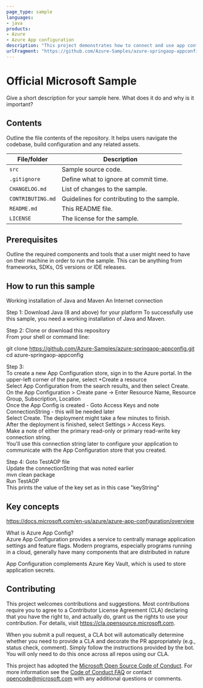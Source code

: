 ```yaml
---
page_type: sample
languages:
- java
products:
- Azure
- Azure App configuration
description: "This project demonstrates how to connect and use app config from a spring aop application"
urlFragment: "https://github.com/Azure-Samples/azure-springaop-appconfig.git"
---
```


# Official Microsoft Sample

<!-- 
Guidelines on README format: https://review.docs.microsoft.com/help/onboard/admin/samples/concepts/readme-template?branch=master

Guidance on onboarding samples to docs.microsoft.com/samples: https://review.docs.microsoft.com/help/onboard/admin/samples/process/onboarding?branch=master

Taxonomies for products and languages: https://review.docs.microsoft.com/new-hope/information-architecture/metadata/taxonomies?branch=master
-->

Give a short description for your sample here. What does it do and why is it important?

## Contents

Outline the file contents of the repository. It helps users navigate the codebase, build configuration and any related assets.

| File/folder       | Description                                |
|-------------------|--------------------------------------------|
| `src`             | Sample source code.                        |
| `.gitignore`      | Define what to ignore at commit time.      |
| `CHANGELOG.md`    | List of changes to the sample.             |
| `CONTRIBUTING.md` | Guidelines for contributing to the sample. |
| `README.md`       | This README file.                          |
| `LICENSE`         | The license for the sample.                |

## Prerequisites

Outline the required components and tools that a user might need to have on their machine in order to run the sample. This can be anything from frameworks, SDKs, OS versions or IDE releases.


## How to run this sample

Working installation of Java and Maven
An Internet connection

Step 1: Download Java (8 and above) for your platform
To successfully use this sample, you need a working installation of Java and Maven.

Step 2: Clone or download this repository  
From your shell or command line:  

git clone https://github.com/Azure-Samples/azure-springaop-appconfig.git     
cd azure-springaop-appconfig   

Step 3:   
To create a new App Configuration store, sign in to the Azure portal. In the upper-left corner of the pane, select +Create a resource  
Select App Configuration from the search results, and then select Create.    
On the App Configuration > Create pane -> Enter Resource Name, Resource Group, Subscription, Location    
Once the App Config is created - Goto Access Keys and note ConnectionString - this will be needed later  
Select Create. The deployment might take a few minutes to finish.  
After the deployment is finished, select Settings > Access Keys.  
Make a note of either the primary read-only or primary read-write key connection string.    
You'll use this connection string later to configure your application to communicate with the App Configuration store that you created.    

Step 4: 
Goto TestAOP file   
Update the connectionString that was noted earlier  
mvn clean package  
Run TestAOP    
This prints the value of the key set as in this case "keyString"   

## Key concepts

https://docs.microsoft.com/en-us/azure/azure-app-configuration/overview

What is Azure App Config?  
Azure App Configuration provides a service to centrally manage application settings and feature flags. Modern programs, especially programs running in a cloud, generally have many components that are distributed in nature  

App Configuration complements Azure Key Vault, which is used to store application secrets.


## Contributing

This project welcomes contributions and suggestions.  Most contributions require you to agree to a
Contributor License Agreement (CLA) declaring that you have the right to, and actually do, grant us
the rights to use your contribution. For details, visit https://cla.opensource.microsoft.com.

When you submit a pull request, a CLA bot will automatically determine whether you need to provide
a CLA and decorate the PR appropriately (e.g., status check, comment). Simply follow the instructions
provided by the bot. You will only need to do this once across all repos using our CLA.

This project has adopted the [Microsoft Open Source Code of Conduct](https://opensource.microsoft.com/codeofconduct/).
For more information see the [Code of Conduct FAQ](https://opensource.microsoft.com/codeofconduct/faq/) or
contact [opencode@microsoft.com](mailto:opencode@microsoft.com) with any additional questions or comments.
